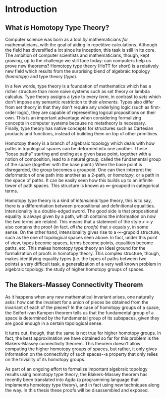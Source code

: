 # Introduction


## What *is* Homotopy Type Theory?

Computer science was born as a tool *by* mathematicians *for* mathematicians, with the goal of aiding in repetitive calculations. Although the field has diversified a lot since its inception, this task is still in its core. The ambition of computer scientists and mathematicians, though, kept growing, up to the challenge we still face today: can computers help us prove new theorems? Homotopy type theory (HoTT for short) is a relatively new field which results from the surprising blend of algebraic topology (*homotopy*) and type theory (*type*).

In a few words, type theory is a foundation of mathematics which has a richer structure than more naive systems such as set theory or lambda calculus. Type theory assigns a *type* to every *term*, in contrast to *sets* which don't impose any semantic restriction to their *elements*. Types also differ from set theory in that they don't require any underlying logic (such as first-order logic), they are capable of representing logical propositions on their own. This is an important advantage when considering formalizing concepts in computer systems because no metatheory is necessary. Finally, type theory has native concepts for structures such as Cartesian products and functions, instead of building them on top of other primitives.

Homotopy theory is a branch of algebraic topology which deals with how paths in topological spaces can be deformed into one another. These "loose paths" starting and ending at a given base point, together with a notion of composition, lead to a natural group, called the fundamental group of the space (together with the base point.) When the base point is disregarded, the group becomes a groupoid. One can then interpret the deformation of one path into another as a 2-path, or *homotopy*, or a path in the space of paths. It can be easily seen how this builds up to an infinite tower of path spaces. This structure is known as $\infty$-groupoid in categorical terms.

Homotopy type theory is a kind of *intensional* type theory, this is to say, there is a differentiation between propositional and definitional equalities. Intensionality is a double-edged sword. The good side is that propositional equality is always given by a path, which contains the information on *how* the two terms are related. This means that a statement of the style $x = y$ also contains the proof (in fact, *all the proofs*) that $x$ equals $y$, in some sense. On the other hand, intensionality gives rise to a $\infty$-grupoid structure, such as the one of topological spaces seen above. In fact, under this point of view, types become spaces, terms become points, equalities become paths, etc. This makes homotopy type theory an ideal ground for the formalization of proofs in homotopy theory. This complex structure, though, makes identifying equality types (i.e. the types of paths between two points) a very difficult task, a generalization of a very well known problem in algebraic topology: the study of higher homotopy groups of spaces.


## The Blakers-Massey Connectivity Theorem

As it happens when any new mathematical invariant arises, one naturally asks: how can the invariant for a union of pieces be obtained from the invariant of each of the pieces? In the case of homotopy groups of a space, the Seifert-van Kampen theorem tells us that the fundamental group of a space is determined by the fundamental group of its subspaces, given they are good enough in a certain topological sense.

It turns out, though, that the same is not true for higher homotopy groups. In fact, the best approximation we have obtained so far for this problem is the Blakers-Massey connectivity theorem. This theorem doesn't allow computing the higher homotopy groups of spaces, but rather, it only gives information on the connectivity of such spaces--a property that only relies on the triviality of its homotopy groups.

As part of an ongoing effort to formalize important algebraic topology results using homotopy type theory, the Blakers-Massey theorem has recently been translated into Agda (a programming language that implements homotopy type theory), and in fact using new techniques along the way. In this thesis these proofs will be disassembled and exposed.